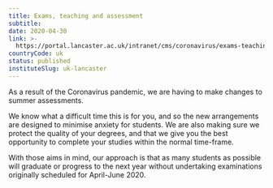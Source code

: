 ```yaml
---
title: Exams, teaching and assessment
subtitle: 
date: 2020-04-30
link: >-
  https://portal.lancaster.ac.uk/intranet/cms/coronavirus/exams-teaching-and-assessment
countryCode: uk
status: published
instituteSlug: uk-lancaster
---
```

As a result of the Coronavirus pandemic, we are having to make changes to summer assessments.

We know what a difficult time this is for you, and so the new arrangements are designed to minimise anxiety for students. We are also making sure we protect the quality of your degrees, and that we give you the best opportunity to complete your studies within the normal time-frame.

With those aims in mind, our approach is that as many students as possible will graduate or progress to the next year without undertaking examinations originally scheduled for April-June 2020.
